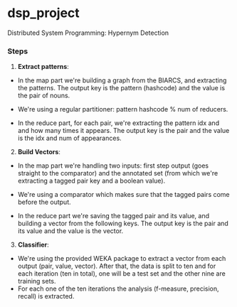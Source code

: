 # dsp_project
Distributed System Programming: Hypernym Detection


### Steps

1. **Extract patterns**:

* In the map part we're building a graph from the BIARCS, and extracting the patterns.
The output key is the pattern (hashcode) and the value is the pair of nouns.

* We're using a regular partitioner: pattern hashcode % num of reducers.

* In the reduce part, for each pair, we're extracting the pattern idx and and how many times it appears.
The output key is the pair and the value is the idx and num of appearances.


2. **Build Vectors**:

* In the map part we're handling two inputs: 
first step output (goes straight to the comparator) and the annotated set (from which we're extracting a tagged pair key and a boolean value).

* We're using a comparator which makes sure that the tagged pairs come before the output.

* In the reduce part we're saving the tagged pair and its value, and building a vector from the following keys.
The output key is the pair and its value and the value is the vector.


3. **Classifier**:

* We're using the provided WEKA package to extract a vector from each output (pair, value, vector).
After that, the data is split to ten and for each iteration (ten in total), one will be a test set and the other nine are training sets.
* For each one of the ten iterations the analysis (f-measure, precision, recall) is extracted.
